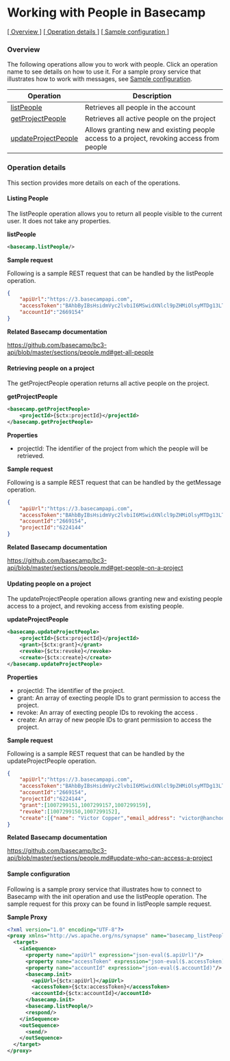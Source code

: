# Working with People in Basecamp

[[  Overview ]](#overview)  [[ Operation details ]](#operation-details)  [[  Sample configuration  ]](#sample-configuration)

### Overview 

The following operations allow you to work with people. Click an operation name to see details on how to use it.
For a sample proxy service that illustrates how to work with messages, see [Sample configuration](#sample-configuration).

| Operation        | Description |
| ------------- |-------------|
| [listPeople](#listing-people)    | Retrieves all people in the account|
| [getProjectPeople](#retrieving-people-on-a-project)    | Retrieves all active people on the project|
| [updateProjectPeople](#updating-people-on-a-project)    | Allows granting new and existing people access to a project, revoking access from people|

### Operation details

This section provides more details on each of the operations.

####  Listing People
The listPeople operation allows you to return all people visible to the current user. It does not take any properties.

**listPeople**
```xml
<basecamp.listPeople/> 
```

**Sample request**

Following is a sample REST request that can be handled by the listPeople operation.

```json
{
    "apiUrl":"https://3.basecampapi.com",
    "accessToken":"BAhbByIBsHsidmVyc2lvbiI6MSwidXNlcl9pZHMiOlsyMTDg13LTA0VDA3OjM2OjMxWiJ9dToJVGltZQ2HmBzAqS77kQ==--1fb2c32e4d904b7960b77d5e81db7c6666dee01c2",
    "accountId":"2669154"
}  
```

**Related Basecamp documentation**

https://github.com/basecamp/bc3-api/blob/master/sections/people.md#get-all-people

#### Retrieving people on a project
The getProjectPeople operation returns all active people on the project.

**getProjectPeople**

```xml
<basecamp.getProjectPeople>
    <projectId>{$ctx:projectId}</projectId>
</basecamp.getProjectPeople>  
```

**Properties**
* projectId: The identifier of the project from which the people will be retrieved.

**Sample request**

Following is a sample REST request that can be handled by the getMessage operation.

```json
{
    "apiUrl":"https://3.basecampapi.com",
    "accessToken":"BAhbByIBsHsidmVyc2lvbiI6MSwidXNlcl9pZHMiOlsyMTDg13LTA0VDA3OjM2OjMxWiJ9dToJVGltZQ2HmBzAqS77kQ==--1fb2c32e4d904b7960b77d5e81db7c6666dee01c2",
    "accountId":"2669154",
    "projectId":"6224144"
}
```

**Related Basecamp documentation**

https://github.com/basecamp/bc3-api/blob/master/sections/people.md#get-people-on-a-project

#### Updating people on a project
The updateProjectPeople operation allows granting new and existing people access to a project, and revoking access from existing people.

**updateProjectPeople**
```xml
<basecamp.updateProjectPeople>
    <projectId>{$ctx:projectId}</projectId>
    <grant>{$ctx:grant}</grant>
    <revoke>{$ctx:revoke}</revoke>
    <create>{$ctx:create}</create>
</basecamp.updateProjectPeople>   
```

**Properties**
* projectId: The identifier of the project.
* grant: An array of execting people IDs to grant permission to access the project.
* revoke: An array of execting people IDs to revoking the access .
* create: An array of new people IDs to grant permission to access the project.

**Sample request**

Following is a sample REST request that can be handled by the updateProjectPeople operation.
```json
{
    "apiUrl":"https://3.basecampapi.com",
    "accessToken":"BAhbByIBsHsidmVyc2lvbiI6MSwidXNlcl9pZHMiOlsyMTDg13LTA0VDA3OjM2OjMxWiJ9dToJVGltZQ2HmBzAqS77kQ==--1fb2c32e4d904b7960b77d5e81db7c6666dee01c2",
    "accountId":"2669154",
    "projectId":"6224144",
    "grant":[1007299151,1007299157,1007299159],
    "revoke":[1007299150,1007299152],
    "create":[{"name": "Victor Copper","email_address": "victor@hanchodesign.com"}]
}
```

**Related Basecamp documentation**

https://github.com/basecamp/bc3-api/blob/master/sections/people.md#update-who-can-access-a-project

#### Sample configuration

Following is a sample proxy service that illustrates how to connect to Basecamp with the init operation and use the listPeople operation. The sample request for this proxy can be found in listPeople sample request.

**Sample Proxy**
```xml
<?xml version="1.0" encoding="UTF-8"?>
<proxy xmlns="http://ws.apache.org/ns/synapse" name="basecamp_listPeople" transports="https,http" statistics="disable" trace="disable" startOnLoad="true">
  <target>
    <inSequence>
      <property name="apiUrl" expression="json-eval($.apiUrl)"/>
      <property name="accessToken" expression="json-eval($.accessToken)"/>
      <property name="accountId" expression="json-eval($.accountId)"/>         
      <basecamp.init>
        <apiUrl>{$ctx:apiUrl}</apiUrl>
        <accessToken>{$ctx:accessToken}</accessToken>
        <accountId>{$ctx:accountId}</accountId>    
      </basecamp.init> 
      <basecamp.listPeople/>   
      <respond/>
    </inSequence>
    <outSequence>
      <send/>
    </outSequence>
  </target>
</proxy> 
```
